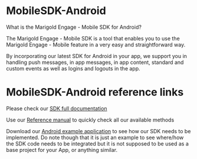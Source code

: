 # MobileSDK-Android

What is the Marigold Engage - Mobile SDK for Android?

The Marigold Engage - Mobile SDK is a tool that enables you to use the Marigold Engage - Mobile feature in a very easy and straightforward way. 

By incorporating our latest SDK for Android in your app, we support you in handling push messages, in app messages, in app content, standard and custom events as well as logins and logouts in the app.

# MobileSDK-Android reference links

Please check our <a href="Documentation" target="_blank">SDK full documentation</a>

Use our <a href="Documentation/MobileSDK%20Reference/sdk/com.selligent.sdk/index.md" target="_blank">Reference manual</a> to quickly check all our available methods

Download our <a href="Documentation/AndroidSDKTemplate.zip" target="_blank">Android example application</a> to see how our SDK needs to be implemented. Do note though that it is just an example to see where/how the SDK code needs to be integrated but it is not supposed to be used as a base project for your App, or anything similar.
